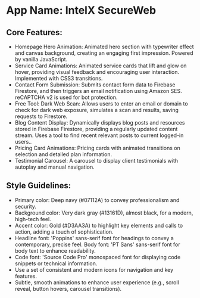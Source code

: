 # **App Name**: IntelX SecureWeb

## Core Features:

- Homepage Hero Animation: Animated hero section with typewriter effect and canvas background, creating an engaging first impression. Powered by vanilla JavaScript.
- Service Card Animations: Animated service cards that lift and glow on hover, providing visual feedback and encouraging user interaction. Implemented with CSS3 transitions.
- Contact Form Submission: Submits contact form data to Firebase Firestore, and then triggers an email notification using Amazon SES. reCAPTCHA v2 is used for bot protection.
- Free Tool: Dark Web Scan: Allows users to enter an email or domain to check for dark web exposure, simulates a scan and results, saving requests to Firestore.
- Blog Content Display: Dynamically displays blog posts and resources stored in Firebase Firestore, providing a regularly updated content stream. Uses a tool to find recent relevant posts to current logged-in users..
- Pricing Card Animations: Pricing cards with animated transitions on selection and detailed plan information.
- Testimonial Carousel: A carousel to display client testimonials with autoplay and manual navigation.

## Style Guidelines:

- Primary color: Deep navy (#07112A) to convey professionalism and security.
- Background color: Very dark gray (#13161D), almost black, for a modern, high-tech feel.
- Accent color: Gold (#D3AA3A) to highlight key elements and calls to action, adding a touch of sophistication.
- Headline font: 'Poppins' sans-serif font for headings to convey a contemporary, precise feel. Body font: 'PT Sans' sans-serif font for body text to enhance readability.
- Code font: 'Source Code Pro' monospaced font for displaying code snippets or technical information.
- Use a set of consistent and modern icons for navigation and key features.
- Subtle, smooth animations to enhance user experience (e.g., scroll reveal, button hovers, carousel transitions).